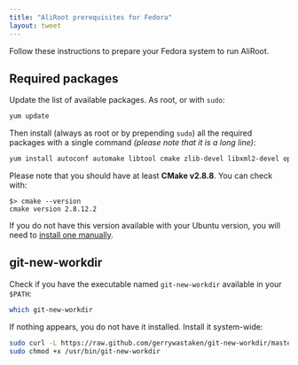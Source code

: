 ```yaml
---
title: "AliRoot prerequisites for Fedora"
layout: tweet
---
```


Follow these instructions to prepare your Fedora system to run
AliRoot.


Required packages
-----------------

Update the list of available packages. As root, or with `sudo`:

```bash
yum update
```

Then install (always as root or by prepending `sudo`) all the required
packages with a single command *(please note that it is a long line)*:

```bash
yum install autoconf automake libtool cmake zlib-devel libxml2-devel openssl-devel gcc-c++ gcc-gfortran make libX11-devel libXpm-devel libXft-devel libXext-devel
```

Please note that you should have at least **CMake v2.8.8**. You can
check with:

```console
$> cmake --version
cmake version 2.8.12.2
```

If you do not have this version available with your Ubuntu version,
you will need to
[install one manually](http://www.cmake.org/download/).


git-new-workdir
---------------

Check if you have the executable named `git-new-workdir` available in
your `$PATH`:

```sh
which git-new-workdir
```

If nothing appears, you do not have it installed. Install it
system-wide:

```sh
sudo curl -L https://raw.github.com/gerrywastaken/git-new-workdir/master/git-new-workdir -o /usr/bin/git-new-workdir
sudo chmod +x /usr/bin/git-new-workdir
```
